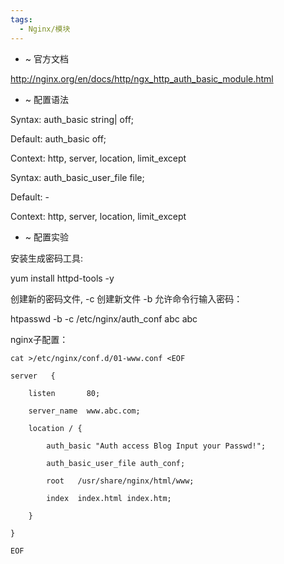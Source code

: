 ```yaml
---
tags:
  - Nginx/模块
---
```



- ~ 官方文档

http://nginx.org/en/docs/http/ngx_http_auth_basic_module.html

- ~ 配置语法

Syntax: auth_basic string| off;

Default: auth_basic off;

Context: http, server, location, limit_except



Syntax: auth_basic_user_file file;

Default: -

Context: http, server, location, limit_except

- ~ 配置实验

安装生成密码工具:

yum install httpd-tools -y

创建新的密码文件, -c 创建新文件 -b 允许命令行输入密码：

htpasswd -b -c /etc/nginx/auth_conf abc abc

nginx子配置：

```
cat >/etc/nginx/conf.d/01-www.conf <EOF

server   {

​    listen       80;

​    server_name  www.abc.com;

​    location / {

​        auth_basic "Auth access Blog Input your Passwd!";

​        auth_basic_user_file auth_conf;

​        root   /usr/share/nginx/html/www;

​        index  index.html index.htm;

​    }

}

EOF
```
